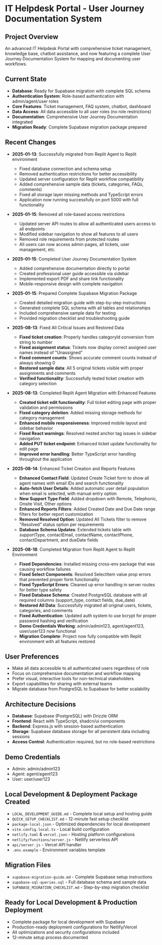 # IT Helpdesk Portal - User Journey Documentation System

## Project Overview
An advanced IT Helpdesk Portal with comprehensive ticket management, knowledge base, chatbot assistance, and now featuring a complete User Journey Documentation System for mapping and documenting user workflows.

## Current State
- **Database**: Ready for Supabase migration with complete SQL schema
- **Authentication System**: Role-based authentication with admin/agent/user roles
- **Core Features**: Ticket management, FAQ system, chatbot, dashboard
- **Data Access**: All data accessible to all user roles (no role restrictions)
- **Documentation**: Comprehensive User Journey Documentation integrated
- **Migration Ready**: Complete Supabase migration package prepared

## Recent Changes
- **2025-01-13**: Successfully migrated from Replit Agent to Replit environment
  - Fixed database connection and schema setup
  - Removed authentication restrictions for better accessibility
  - Updated server configuration for Replit workflow compatibility
  - Added comprehensive sample data (tickets, categories, FAQs, comments)
  - Fixed all storage layer missing methods and TypeScript errors
  - Application now running successfully on port 5000 with full functionality

- **2025-01-15**: Removed all role-based access restrictions
  - Updated server API routes to allow all authenticated users access to all endpoints
  - Modified sidebar navigation to show all features to all users
  - Removed role requirements from protected routes
  - All users can now access admin pages, all tickets, user management, etc.

- **2025-01-15**: Completed User Journey Documentation System
  - Added comprehensive documentation directly to portal
  - Created professional user guide accessible via sidebar
  - Implemented export PDF and share link functionality
  - Mobile-responsive design with complete navigation

- **2025-01-15**: Prepared Complete Supabase Migration Package
  - Created detailed migration guide with step-by-step instructions
  - Generated complete SQL schema with all tables and relationships
  - Included comprehensive sample data for testing
  - Provided migration checklist and troubleshooting guide

- **2025-08-13**: Fixed All Critical Issues and Restored Data
  - **Fixed ticket creation**: Properly handles categoryId conversion from string to number
  - **Fixed assignment status**: Tickets now display correct assigned user names instead of "Unassigned"
  - **Fixed comment counts**: Shows accurate comment counts instead of always showing 0
  - **Restored sample data**: All 5 original tickets visible with proper assignments and comments
  - **Verified functionality**: Successfully tested ticket creation with category selection

- **2025-08-13**: Completed Replit Agent Migration with Enhanced Features
  - **Created ticket edit functionality**: Full ticket editing page with proper validation and permissions
  - **Fixed category deletion**: Added missing storage methods for category management
  - **Enhanced mobile responsiveness**: Improved mobile layout and sidebar behavior
  - **Fixed React warnings**: Resolved nested anchor tag issues in sidebar navigation
  - **Added PUT ticket endpoint**: Enhanced ticket update functionality for edit page
  - **Improved error handling**: Better TypeScript error handling throughout the application

- **2025-08-14**: Enhanced Ticket Creation and Reports Features
  - **Enhanced Contact Field**: Updated Create Ticket form to show all agent names with email IDs and search functionality
  - **Auto-fetch User Details**: Added automatic user detail population when email is selected, with manual entry option
  - **New Support Type Field**: Added dropdown with Remote, Telephonic, Onsite Visit, Other options
  - **Enhanced Reports Filters**: Added Created Date and Due Date range filters for better report customization
  - **Removed Resolved Option**: Updated All Tickets filter to remove "Resolved" status option per requirements
  - **Database Schema Updates**: Extended tickets table with supportType, contactEmail, contactName, contactPhone, contactDepartment, and dueDate fields

- **2025-08-18**: Completed Migration from Replit Agent to Replit Environment
  - **Fixed Dependencies**: Installed missing cross-env package that was causing workflow failures
  - **Fixed Select Components**: Resolved SelectItem value prop errors that prevented proper form functionality
  - **Fixed TypeScript Errors**: Cleaned up error handling in server routes for better type safety
  - **Fixed Database Schema**: Created PostgreSQL database with all required columns (support_type, contact fields, due_date)
  - **Restored All Data**: Successfully migrated all original users, tickets, categories, and comments
  - **Fixed Authentication**: Updated auth system to use bcrypt for proper password hashing and verification
  - **Demo Credentials Working**: admin/admin123, agent/agent123, user/user123 now functional
  - **Migration Complete**: Project now fully compatible with Replit environment with all features restored

## User Preferences
- Make all data accessible to all authenticated users regardless of role
- Focus on comprehensive documentation and workflow mapping
- Prefer visual, interactive tools for non-technical stakeholders
- Export capabilities for sharing with external teams
- Migrate database from PostgreSQL to Supabase for better scalability

## Architecture Decisions
- **Database**: Supabase (PostgreSQL) with Drizzle ORM
- **Frontend**: React with TypeScript, shadcn/ui components
- **Backend**: Express.js with session-based authentication
- **Storage**: Supabase database storage for all persistent data including sessions
- **Access Control**: Authentication required, but no role-based restrictions

## Demo Credentials
- Admin: admin/admin123
- Agent: agent/agent123  
- User: user/user123

## Local Development & Deployment Package Created
- `LOCAL_DEVELOPMENT_GUIDE.md` - Complete local setup and hosting guide
- `QUICK_SETUP_CHECKLIST.md` - 12-minute fast setup checklist  
- `package-local.json` - Optimized dependencies for local development
- `vite.config.local.ts` - Local build configuration
- `netlify.toml` & `vercel.json` - Hosting platform configurations
- `netlify/functions/server.js` - Netlify serverless API
- `api/server.js` - Vercel API handler
- `.env.example` - Environment variables template

## Migration Files
- `supabase-migration-guide.md` - Complete Supabase setup instructions
- `supabase-sql-queries.sql` - Full database schema and sample data  
- `SUPABASE_MIGRATION_CHECKLIST.md` - Step-by-step migration checklist

## Ready for Local Development & Production Deployment
- Complete package for local development with Supabase
- Production-ready deployment configurations for Netlify/Vercel
- All optimizations and security configurations included
- 12-minute setup process documented